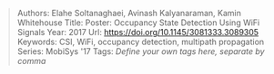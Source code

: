 > Authors: Elahe Soltanaghaei, Avinash Kalyanaraman, Kamin Whitehouse
> Title: Poster: Occupancy State Detection Using WiFi Signals
> Year: 2017
> Url: https://doi.org/10.1145/3081333.3089305
> Keywords: CSI, WiFi, occupancy detection, multipath propagation
> Series: MobiSys '17
> Tags: *Define your own tags here, separate by comma*